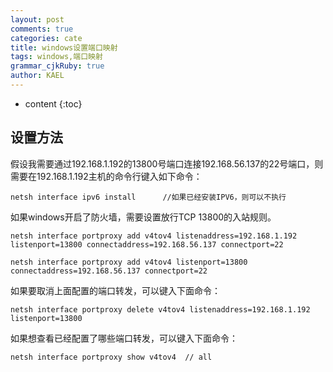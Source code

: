 ```yaml
---
layout: post
comments: true
categories: cate
title: windows设置端口映射
tags: windows,端口映射
grammar_cjkRuby: true
author: KAEL
---
```


* content
{:toc}

## 设置方法

假设我需要通过192.168.1.192的13800号端口连接192.168.56.137的22号端口，则需要在192.168.1.192主机的命令行键入如下命令：

```
netsh interface ipv6 install      //如果已经安装IPV6，则可以不执行
```

如果windows开启了防火墙，需要设置放行TCP 13800的入站规则。

```
netsh interface portproxy add v4tov4 listenaddress=192.168.1.192 listenport=13800 connectaddress=192.168.56.137 connectport=22

netsh interface portproxy add v4tov4 listenport=13800 connectaddress=192.168.56.137 connectport=22
```

如果要取消上面配置的端口转发，可以键入下面命令：

```
netsh interface portproxy delete v4tov4 listenaddress=192.168.1.192 listenport=13800
```

如果想查看已经配置了哪些端口转发，可以键入下面命令：

```
netsh interface portproxy show v4tov4  // all
```